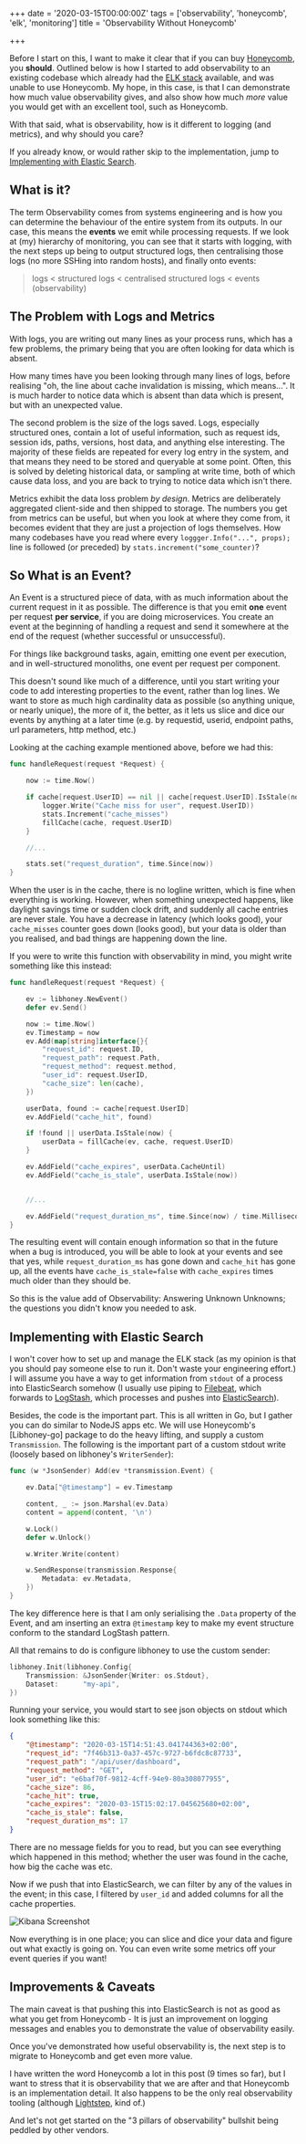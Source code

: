+++
date = '2020-03-15T00:00:00Z'
tags = ['observability', 'honeycomb', 'elk', 'monitoring']
title = 'Observability Without Honeycomb'

+++


Before I start on this, I want to make it clear that if you can buy [Honeycomb](https://honeycomb.io), you **should**.  Outlined below is how I started to add observability to an existing codebase which already had the [ELK stack](https://www.elastic.co/what-is/elk-stack) available, and was unable to use Honeycomb.  My hope, in this case, is that I can demonstrate how much value observability gives, and also show how much *more* value you would get with an excellent tool, such as Honeycomb.

With that said, what is observability, how is it different to logging (and metrics), and why should you care?

If you already know, or would rather skip to the implementation, jump to [Implementing with Elastic Search](#implementing-with-elastic-search).

## What is it?

The term Observability comes from systems engineering and is how you can determine the behaviour of the entire system from its outputs.  In our case, this means the **events** we emit while processing requests.  If we look at (my) hierarchy of monitoring, you can see that it starts with logging, with the next steps up being to output structured logs, then centralising those logs (no more SSHing into random hosts), and finally onto events:

> logs < structured logs < centralised structured logs < events (observability)

## The Problem with Logs and Metrics

With logs, you are writing out many lines as your process runs, which has a few problems, the primary being that you are often looking for data which is absent.

How many times have you been looking through many lines of logs, before realising "oh, the line about cache invalidation is missing, which means...".  It is much harder to notice data which is absent than data which is present, but with an unexpected value.

The second problem is the size of the logs saved.  Logs, especially structured ones, contain a lot of useful information, such as request ids, session ids, paths, versions, host data, and anything else interesting.  The majority of these fields are repeated for every log entry in the system, and that means they need to be stored and queryable at some point.  Often, this is solved by deleting historical data, or sampling at write time, both of which cause data loss, and you are back to trying to notice data which isn't there.

Metrics exhibit the data loss problem _by design_.  Metrics are deliberately aggregated client-side and then shipped to storage.  The numbers you get from metrics can be useful, but when you look at where they come from, it becomes evident that they are just a projection of logs themselves.  How many codebases have you read where every `loggger.Info("...", props);` line is followed (or preceded) by `stats.increment("some_counter)`?

## So What is an Event?

An Event is a structured piece of data, with as much information about the current request in it as possible.  The difference is that you emit **one** event per request **per service**, if you are doing microservices.  You create an event at the beginning of handling a request and send it somewhere at the end of the request (whether successful or unsuccessful).

For things like background tasks, again, emitting one event per execution, and in well-structured monoliths, one event per request per component.

This doesn't sound like much of a difference, until you start writing your code to add interesting properties to the event, rather than log lines.  We want to store as much high cardinality data as possible (so anything unique, or nearly unique), the more of it, the better, as it lets us slice and dice our events by anything at a later time (e.g. by requestid, userid, endpoint paths, url parameters, http method, etc.)

Looking at the caching example mentioned above, before we had this:

```go
func handleRequest(request *Request) {

    now := time.Now()

    if cache[request.UserID] == nil || cache[request.UserID].IsStale(now) {
        logger.Write("Cache miss for user", request.UserID))
        stats.Increment("cache_misses")
        fillCache(cache, request.UserID)
    }

    //...

    stats.set("request_duration", time.Since(now))
}
```

When the user is in the cache, there is no logline written, which is fine when everything is working.  However, when something unexpected happens, like daylight savings time or sudden clock drift, and suddenly all cache entries are never stale.  You have a decrease in latency (which looks good), your `cache_misses` counter goes down (looks good), but your data is older than you realised, and bad things are happening down the line.

If you were to write this function with observability in mind, you might write something like this instead:

```go
func handleRequest(request *Request) {

    ev := libhoney.NewEvent()
    defer ev.Send()

    now := time.Now()
    ev.Timestamp = now
    ev.Add(map[string]interface{}{
        "request_id": request.ID,
        "request_path": request.Path,
        "request_method": request.method,
        "user_id": request.UserID,
        "cache_size": len(cache),
    })

    userData, found := cache[request.UserID]
    ev.AddField("cache_hit", found)

    if !found || userData.IsStale(now) {
        userData = fillCache(ev, cache, request.UserID)
    }

    ev.AddField("cache_expires", userData.CacheUntil)
    ev.AddField("cache_is_stale", userData.IsStale(now))


    //...

    ev.AddField("request_duration_ms", time.Since(now) / time.Millisecond)
}
```

The resulting event will contain enough information so that in the future when a bug is introduced, you will be able to look at your events and see that yes, while `request_duration_ms` has gone down and `cache_hit` has gone up, all the events have `cache_is_stale=false` with `cache_expires` times much older than they should be.

So this is the value add of Observability: Answering Unknown Unknowns; the questions you didn't know you needed to ask.

## Implementing with Elastic Search

I won't cover how to set up and manage the ELK stack (as my opinion is that you should pay someone else to run it.  Don't waste your engineering effort.)  I will assume you have a way to get information from `stdout` of a process into ElasticSearch somehow (I usually use piping to [Filebeat](https://www.elastic.co/beats/filebeat), which forwards to [LogStash](https://www.elastic.co/logstash), which processes and pushes into [ElasticSearch](https://www.elastic.co/elasticsearch/)).

Besides, the code is the important part.  This is all written in Go, but I gather you can do similar to NodeJS apps etc.  We will use Honeycomb's [Libhoney-go] package to do the heavy lifting, and supply a custom `Transmission`.  The following is the important part of a custom stdout write (loosely based on libhoney's `WriterSender`):

```go
func (w *JsonSender) Add(ev *transmission.Event) {

    ev.Data["@timestamp"] = ev.Timestamp

    content, _ := json.Marshal(ev.Data)
    content = append(content, '\n')

    w.Lock()
    defer w.Unlock()

    w.Writer.Write(content)

    w.SendResponse(transmission.Response{
        Metadata: ev.Metadata,
    })
}
```

The key difference here is that I am only serialising the `.Data` property of the Event, and am inserting an extra `@timestamp` key to make my event structure conform to the standard LogStash pattern.

All that remains to do is configure libhoney to use the custom sender:

```go
libhoney.Init(libhoney.Config{
    Transmission: &JsonSender{Writer: os.Stdout},
    Dataset:      "my-api",
})
```

Running your service, you would start to see json objects on stdout which look something like this:

```json
{
    "@timestamp": "2020-03-15T14:51:43.041744363+02:00",
    "request_id": "7f46b313-0a37-457c-9727-b6fdc8c87733",
    "request_path": "/api/user/dashboard",
    "request_method": "GET",
    "user_id": "e6baf70f-9812-4cff-94e9-80a308077955",
    "cache_size": 86,
    "cache_hit": true,
    "cache_expires": "2020-03-15T15:02:17.045625680+02:00",
    "cache_is_stale": false,
    "request_duration_ms": 17
}
```

There are no message fields for you to read, but you can see everything which happened in this method; whether the user was found in the cache, how big the cache was etc.

Now if we push that into ElasticSearch, we can filter by any of the values in the event; in this case, I filtered by `user_id` and added columns for all the cache properties.

![Kibana Screenshot](observability-elk.png)

Now everything is in one place; you can slice and dice your data and figure out what exactly is going on.  You can even write some metrics off your event queries if you want!

## Improvements & Caveats

The main caveat is that pushing this into ElasticSearch is not as good as what you get from Honeycomb - It is just an improvement on logging messages and enables you to demonstrate the value of observability easily.

Once you've demonstrated how useful observability is, the next step is to migrate to Honeycomb and get even more value.

I have written the word Honeycomb a lot in this post (9 times so far), but I want to stress that it is observability that we are after and that Honeycomb is an implementation detail.  It also happens to be the only real observability tooling (although [Lightstep](https://lightstep.com/), kind of.)

And let's not get started on the "3 pillars of observability" bullshit being peddled by other vendors.
